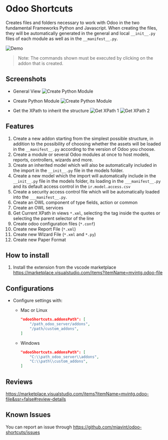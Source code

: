 # Odoo Shortcuts

Creates files and folders necessary to work with Odoo in the two fundamental Frameworks Python and Javascript. When creating the files, they will be automatically generated in the general and local `__init__.py` files of each module as well as in the `__manifest__.py`.

![Demo](https://github.com/mjavint/odoo-shortcuts/raw/main/demo.gif)

> Note: The commands shown must be executed by clicking on the addon that is created.

## Screenshots

* General View
![Create Python Module](https://github.com/mjavint/odoo-shortcuts/blob/main/general.png?raw=true)

* Create Python Module
![Create Python Module](https://github.com/mjavint/odoo-shortcuts/blob/main/model.png?raw=true)
* Get the XPath to inherit the structure
![Get XPath 1](https://github.com/mjavint/odoo-shortcuts/blob/main/get-XPath-1.png?raw=true)
![Get XPath 2](https://github.com/mjavint/odoo-shortcuts/blob/main/get-XPath-2.png?raw=true)

## Features

1. Create a new addon starting from the simplest possible structure, in addition to the possibility of choosing whether the assets will be loaded in the `__manifest__.py` according to the version of Odoo you choose.
2. Create a module or several Odoo modules at once to host models, reports, controllers, wizards and more.
3. Create an inherited model which will also be automatically included in the import in the `__init__.py` file in the models folder.
4. Create a new model which the import will automatically include in the `__init__.py` file in the models folder, its loading in the `___manifest__.py` and its default access control in the `ir.model.access.csv`
5. Create a security access control file which will be automatically loaded into the `___manifest__.py`.
6. Create an OWL component of type fields, action or common
7. Create an OWL services
8. Get Current XPath in views `*.xml`, selecting the tag inside the quotes or selecting the parent selector of the line
9. Create odoo configuration files (`*.conf`)
10. Create new Report File (`*.xml`)
11. Create new WIzard File (`*.xml` and `*.py`)
12. Create new Paper Format

## How to install

1. Install the extension from the vscode marketplace <https://marketplace.visualstudio.com/items?itemName=mvintg.odoo-file>

## Configurations

* Configure settings with:

   * Mac or Linux
        ```json
        "odooShortcuts.addonsPath": [
            "/path_odoo_server/addons",
            "/path/custom_addons",
        ]
        ```
   * Windows
        ```json
        "odooShortcuts.addonsPath": [
            "C:\\path_odoo_server\\addons",
            "C:\\path\\custom_addons",
        ]
        ```

## Reviews

<https://marketplace.visualstudio.com/items?itemName=mvintg.odoo-file&ssr=false#review-details>

## Known Issues

You can report an issue through <https://github.com/mjavint/odoo-shortcuts/issues>
